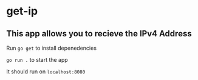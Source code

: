# get-ip
## This app allows you to recieve the IPv4 Address

Run `go get` to install depenedencies

`go run .` to start the app

It should run on `localhost:8080`
